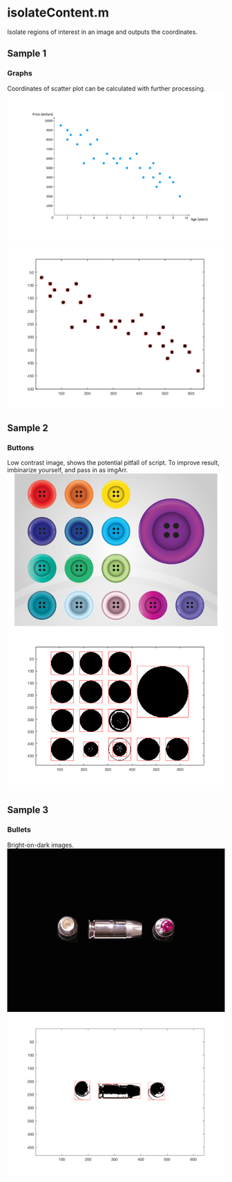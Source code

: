 # isolateContent.m
Isolate regions of interest in an image and outputs the coordinates.

## Sample 1
### Graphs
Coordinates of scatter plot can be calculated with further processing.
![Original](/sample_graph.png)
![Output](/sample_graph_output.png)

## Sample 2
### Buttons
Low contrast image, shows the potential pitfall of script.
To improve result, imbinarize yourself, and pass in as imgArr.
![Original](/sample_buttons.jpg)
![Output](/sample_buttons_output.png)

## Sample 3
### Bullets
Bright-on-dark images.
![Original](/sample_bullets.jpg)
![Output](/sample_bullets_output.png)
